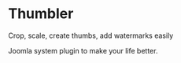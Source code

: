 # Thumbler
Crop, scale, create thumbs, add watermarks easily

Joomla system plugin to make your life better.
